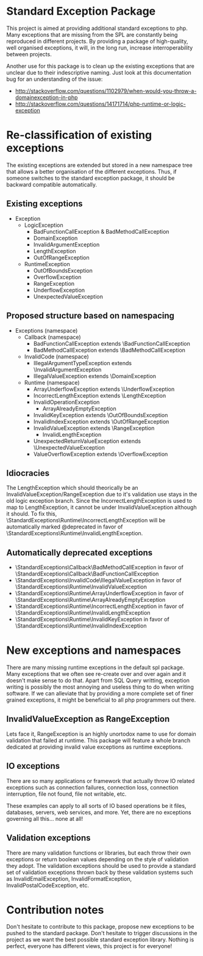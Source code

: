 Standard Exception Package
==========================
This project is aimed at providing additional standard exceptions to php. Many exceptions that are missing from the SPL are constantly being reproduced in different projects. By providing a package of high-quality, well organised exceptions, it will, in the long run, increase interroperability between projects.

Another use for this package is to clean up the existing exceptions that are unclear due to their indescriptive naming. Just look at this documentation bug for an understanding of the issue:

- http://stackoverflow.com/questions/1102979/when-would-you-throw-a-domainexception-in-php
- http://stackoverflow.com/questions/14171714/php-runtime-or-logic-exception

Re-classification of existing exceptions
========================================
The existing exceptions are extended but stored in a new namespace tree that allows a better organisation of the different exceptions. Thus, if someone switches to the standard exception package, it should be backward compatible automatically.

Existing exceptions
-------------------
- Exception
  - LogicException
    - BadFunctionCallException & BadMethodCallException
    - DomainException
    - InvalidArgumentException
    - LengthException
    - OutOfRangeException
  - RuntimeException
    - OutOfBoundsException
    - OverflowException
    - RangeException
    - UnderflowException
    - UnexpectedValueException

Proposed structure based on namespacing
---------------------------------------
- Exceptions (namespace)
  - Callback (namespace)
    - BadFunctionCallException extends \BadFunctionCallException
    - BadMethodCallException extends \BadMethodCallException
  - InvalidCode (namespace)
    - IllegalArgumentTypeException extends \InvalidArgumentException
    - IllegalValueException extends \DomainException
  - Runtime (namespace)
    - ArrayUnderflowException extends \UnderflowException
    - IncorrectLengthException extends \LengthException
    - InvalidOperationException
      - ArrayAlreadyEmptyException
    - InvalidKeyException extends \OutOfBoundsException
    - InvalidIndexException extends \OutOfRangeException
    - InvalidValueException extends \RangeException
      - InvalidLengthException
    - UnexpectedReturnValueException extends \UnexpectedValueException
    - ValueOverflowException extends \OverflowException

Idiocracies
-----------
The LengthException which should theorically be an InvalidValueException/RangeException due to it's validation use stays in the old logic exception branch. Since the IncorrectLengthException is used to map to LengthException, it cannot be under InvalidValueException although it should. To fix this, \StandardExceptions\Runtime\IncorrectLengthException will be automatically marked @deprecated in favor of \StandardExceptions\Runtime\InvalidLengthException.

Automatically deprecated exceptions
-----------------------------------
- \StandardExceptions\Callback\BadMethodCallException in favor of \StandardExceptions\Callback\BadFunctionCallException
- \StandardExceptions\InvalidCode\IllegalValueException in favor of \StandardExceptions\Runtime\InvalidValueException
- \StandardExceptions\Runtime\ArrayUnderflowException in favor of \StandardExceptions\Runtime\ArrayAlreadyEmptyException
- \StandardExceptions\Runtime\IncorrectLengthException in favor of \StandardExceptions\Runtime\InvalidLengthException
- \StandardExceptions\Runtime\InvalidKeyException in favor of \StandardExceptions\Runtime\InvalidIndexException

New exceptions and namespaces
=============================
There are many missing runtime exceptions in the default spl package. Many exceptions that we often see re-create over and over again and it doesn't make sense to do that. Apart from SQL Query writting, exception writing is possibly the most annoying and useless thing to do when writing software. If we can alleviate that by providing a more complete set of finer grained exceptions, it might be beneficial to all php programmers out there.

InvalidValueException as RangeException
---------------------------------------
Lets face it, RangeException is an highly unortodox name to use for domain validation that failed at runtime. This package will feature a whole branch dedicated at providing invalid value exceptions as runtime exceptions.

IO exceptions
-------------
There are so many applications or framework that actually throw IO related exceptions such as connection failures, connection loss, connection interruption, file not found, file not writable, etc. 

These examples can apply to all sorts of IO based operations be it files, databases, servers, web services, and more. Yet, there are no exceptions governing all this... none at all!

Validation exceptions
---------------------
There are many validation functions or libraries, but each throw their own exceptions or return boolean values depending on the style of validation they adopt. The validation exceptions should be used to provide a standard set of validation exceptions thrown back by these validation systems such as InvalidEmailException, InvalidFormatException, InvalidPostalCodeException, etc.

Contribution notes
==================
Don't hesitate to contribute to this package, propose new exceptions to be pushed to the standard package. Don't hesitate to trigger discussions in the project as we want the best possible standard exception library. Nothing is perfect, everyone has different views, this project is for everyone!